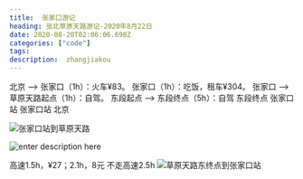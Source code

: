 ```yaml
---
title:  张家口游记
heading: 张北草原天路游记-2020年8月22日
date: 2020-08-20T02:06:06.690Z
categories: ["code"]
tags: 
description:  zhangjiakou
---
```



北京 --> 张家口（1h）：火车¥83。
张家口（1h）：吃饭，租车¥304。
张家口 --> 草原天路起点（1h）：自驾。
东段起点 --> 东段终点（5h）：自驾
东段终点  张家口站
张家口站  北京



![张家口站到草原天路](https://gitee.com/smile365/blogimg/raw/master/sxy91/1597915353318.png)

![enter description here](https://gitee.com/smile365/blogimg/raw/master/sxy91/1597915642554.png)

高速1.5h，¥27；2.1h，8元
不走高速2.5h
![草原天路东终点到张家口站](https://gitee.com/smile365/blogimg/raw/master/sxy91/1597915802640.png)

